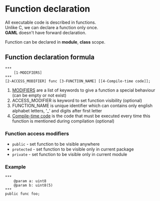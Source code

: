 # Function declaration

All executable code is described in functions. \
Unlike С, we can declare a function only once. \
**GAML** doesn't have forward declaration.

Function can be declared in **module**, **class** scope.



## Function declaration formula

```
***
    [1-MODIFIERS]
***
[2-ACCESS_MODIFIER] func [3-FUNCTION_NAME] [[4-Compile-time code]];
```
1. [MODIFIERS](03-FunctionModifiers.md) are a list of keywords to give a function a special behaviour (can be empty or not exist)
2. ACCESS_MODIFIER is keyword to set function visibility (optional)
3. FUNCTION_NAME is unique identifier which can contains only english alphabet letters, '_' and digits after first letter
4. [Compile-time code](04-CompileTimeCode.md) is the code that must be executed every time this function is mentioned during compilation (optional)

### Function access modifiers

- `public` - set function to be visible anywhere
- `protected` - set function to be visible only in current package
- `private` - set function to be visible only in current module

### Example

```
***
	@param a: uint8
	@param b: uint8(5)
***
public func foo;
```

